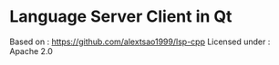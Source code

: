 # Language Server Client in Qt

Based on : https://github.com/alextsao1999/lsp-cpp
Licensed under : Apache 2.0
